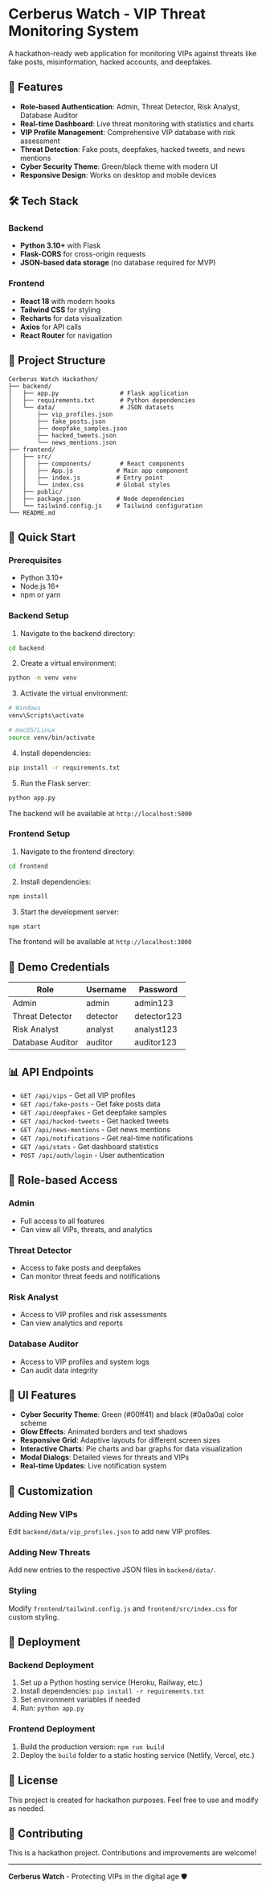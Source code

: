 # Cerberus Watch - VIP Threat Monitoring System

A hackathon-ready web application for monitoring VIPs against threats like fake posts, misinformation, hacked accounts, and deepfakes.

## 🚀 Features

- **Role-based Authentication**: Admin, Threat Detector, Risk Analyst, Database Auditor
- **Real-time Dashboard**: Live threat monitoring with statistics and charts
- **VIP Profile Management**: Comprehensive VIP database with risk assessment
- **Threat Detection**: Fake posts, deepfakes, hacked tweets, and news mentions
- **Cyber Security Theme**: Green/black theme with modern UI
- **Responsive Design**: Works on desktop and mobile devices

## 🛠️ Tech Stack

### Backend
- **Python 3.10+** with Flask
- **Flask-CORS** for cross-origin requests
- **JSON-based data storage** (no database required for MVP)

### Frontend
- **React 18** with modern hooks
- **Tailwind CSS** for styling
- **Recharts** for data visualization
- **Axios** for API calls
- **React Router** for navigation

## 📁 Project Structure

```
Cerberus Watch Hackathon/
├── backend/
│   ├── app.py                 # Flask application
│   ├── requirements.txt       # Python dependencies
│   └── data/                  # JSON datasets
│       ├── vip_profiles.json
│       ├── fake_posts.json
│       ├── deepfake_samples.json
│       ├── hacked_tweets.json
│       └── news_mentions.json
├── frontend/
│   ├── src/
│   │   ├── components/        # React components
│   │   ├── App.js            # Main app component
│   │   ├── index.js          # Entry point
│   │   └── index.css         # Global styles
│   ├── public/
│   ├── package.json          # Node dependencies
│   └── tailwind.config.js    # Tailwind configuration
└── README.md
```

## 🚀 Quick Start

### Prerequisites
- Python 3.10+
- Node.js 16+
- npm or yarn

### Backend Setup

1. Navigate to the backend directory:
```bash
cd backend
```

2. Create a virtual environment:
```bash
python -m venv venv
```

3. Activate the virtual environment:
```bash
# Windows
venv\Scripts\activate

# macOS/Linux
source venv/bin/activate
```

4. Install dependencies:
```bash
pip install -r requirements.txt
```

5. Run the Flask server:
```bash
python app.py
```

The backend will be available at `http://localhost:5000`

### Frontend Setup

1. Navigate to the frontend directory:
```bash
cd frontend
```

2. Install dependencies:
```bash
npm install
```

3. Start the development server:
```bash
npm start
```

The frontend will be available at `http://localhost:3000`

## 🔐 Demo Credentials

| Role | Username | Password |
|------|----------|----------|
| Admin | admin | admin123 |
| Threat Detector | detector | detector123 |
| Risk Analyst | analyst | analyst123 |
| Database Auditor | auditor | auditor123 |

## 📊 API Endpoints

- `GET /api/vips` - Get all VIP profiles
- `GET /api/fake-posts` - Get fake posts data
- `GET /api/deepfakes` - Get deepfake samples
- `GET /api/hacked-tweets` - Get hacked tweets
- `GET /api/news-mentions` - Get news mentions
- `GET /api/notifications` - Get real-time notifications
- `GET /api/stats` - Get dashboard statistics
- `POST /api/auth/login` - User authentication

## 🎯 Role-based Access

### Admin
- Full access to all features
- Can view all VIPs, threats, and analytics

### Threat Detector
- Access to fake posts and deepfakes
- Can monitor threat feeds and notifications

### Risk Analyst
- Access to VIP profiles and risk assessments
- Can view analytics and reports

### Database Auditor
- Access to VIP profiles and system logs
- Can audit data integrity

## 🎨 UI Features

- **Cyber Security Theme**: Green (#00ff41) and black (#0a0a0a) color scheme
- **Glow Effects**: Animated borders and text shadows
- **Responsive Grid**: Adaptive layouts for different screen sizes
- **Interactive Charts**: Pie charts and bar graphs for data visualization
- **Modal Dialogs**: Detailed views for threats and VIPs
- **Real-time Updates**: Live notification system

## 🔧 Customization

### Adding New VIPs
Edit `backend/data/vip_profiles.json` to add new VIP profiles.

### Adding New Threats
Add new entries to the respective JSON files in `backend/data/`.

### Styling
Modify `frontend/tailwind.config.js` and `frontend/src/index.css` for custom styling.

## 🚀 Deployment

### Backend Deployment
1. Set up a Python hosting service (Heroku, Railway, etc.)
2. Install dependencies: `pip install -r requirements.txt`
3. Set environment variables if needed
4. Run: `python app.py`

### Frontend Deployment
1. Build the production version: `npm run build`
2. Deploy the `build` folder to a static hosting service (Netlify, Vercel, etc.)

## 📝 License

This project is created for hackathon purposes. Feel free to use and modify as needed.

## 🤝 Contributing

This is a hackathon project. Contributions and improvements are welcome!

---

**Cerberus Watch** - Protecting VIPs in the digital age 🛡️
